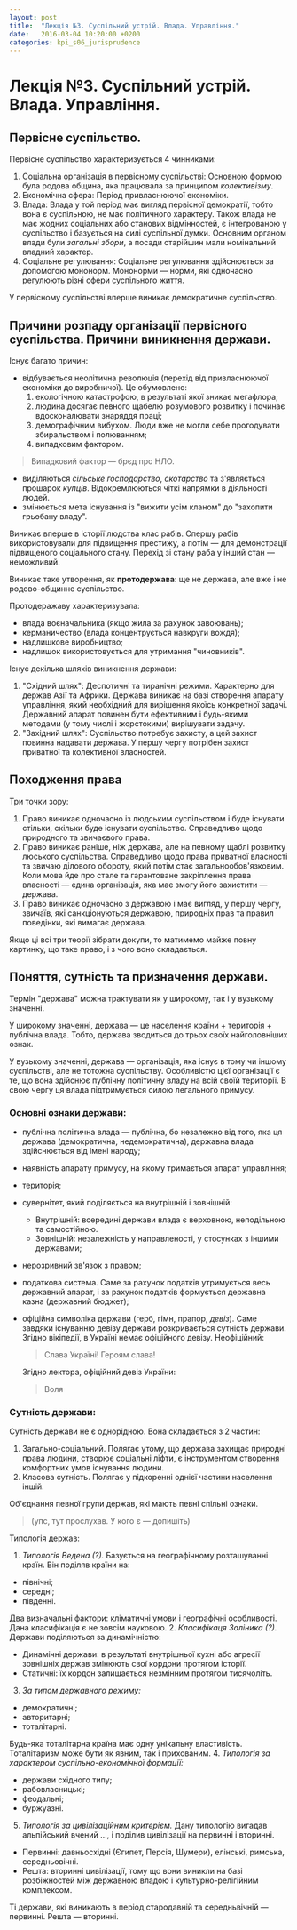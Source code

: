 ```yaml
---
layout: post
title:  "Лекція №3. Суспільний устрій. Влада. Управління."
date:   2016-03-04 10:20:00 +0200
categories: kpi_s06_jurisprudence
---
```


# Лекція №3. Суспільний устрій. Влада. Управління.

## Первісне суспільство.

Первісне суспільство характеризується 4 чинниками:

1. Соціальна організація в первісному суспільстві:
    Основною формою була родова община, яка працювала за принципом *колективізму*.
2. Економічна сфера:
    Період привласнюючої економіки.
3. Влада:
    Влада у той період має вигляд первісної демократії, тобто вона є суспільною, не має політичного характеру. Також влада не має жодних соціальних або станових відмінностей, є інтегрованою у суспільство і базується на силі суспільної думки. Основним органом влади були *загальні збори*, а посади старійшин мали номінальний владний характер.
4. Соціальне регулювання: 
    Соціальне регулювання здійснюється за допомогою мононорм. Мононорми — норми, які одночасно регулюють різні сфери суспільного життя.

У первісному суспільстві вперше виникає демократичне суспільство.

## Причини розпаду організації первісного суспільства. Причини виникнення держави.
Існує багато причин:

- відбувається неолітична революція (перехід від привласнюючої економіки до виробничої). Це обумовлено:
    1. екологічною катастрофою, в результаті якої зникає мегафлора;
    2. людина досягає певного щабелю розумового розвитку і починає вдосконалювати знаряддя праці;
    3. демографічним вибухом. Люди вже не могли себе прогодувати збиральством і полюванням;
    4. випадковим фактором. 

> Випадковий фактор — брєд про НЛО.

- виділяються *сільське господарство*, *скотарство* та з'являється прошарок *купців*. Відокремлюються чіткі напрямки в діяльності людей.
- змінюється мета існування із "вижити усім кланом" до "захопити ~~грьобану~~ владу".

Виникає вперше в історії людства клас рабів. Спершу рабів використовували для підвищення престижу, а потім — для демонстрації підвищеного соціального стану. Перехід зі стану раба у інший стан — неможливий.

Виникає таке утворення, як **протодержава**: ще не держава, але вже і не родово-общинне суспільство.

Протодеражаву характеризувала:

- влада воєначальника (якщо жила за рахунок завоювань);
- керманичество (влада концентрується навкруги вождя);
- надлишкове виробництво;
- надлишок використовується для утримання "чиновників".

Існує декілька шляхів виникнення держави:

1. "Східний шлях":
    Деспотичні та тиранічні режими. Характерно для держав Азії та Африки. Держава виникає на базі створення апарату управління, який необхідний для вирішення якоїсь конкретної задачі. Державний апарат повинен бути ефективним і будь-якими методами (у тому числі і жорстокими) вирішувати задачу.
2. "Західний шлях":
    Суспільство потребує захисту, а цей захист повинна надавати держава. У першу чергу потрібен захист приватної та колективної власностей.

## Походження права

Три точки зору:

1. Право виникає одночасно із людським суспільством і буде існувати стільки, скільки буде існувати суспільство. Справедливо щодо природного та звичаєвого права.
2. Право виникає раніше, ніж держава, але на певному щаблі розвитку люського суспільства. Справедливо щодо права приватної власності та звичаю ділового обороту, який потім стає загальнообов'язковим. Коли мова йде про стале та гарантоване закріплення права власності — єдина організація, яка має змогу його захистити — держава.
3. Право виникає одночасно з державою і має вигляд, у першу чергу, звичаїв, які санкціонуються державою, природніх прав та правил поведінки, які вимагає держава.

Якщо ці всі три теорії зібрати докупи, то матимемо майже повну картинку, що таке право, і з чого воно складається.

## Поняття, сутність та призначення держави.

Термін "держава" можна трактувати як у широкому, так і у вузькому значенні.

У широкому значенні, держава — це населення країни + територія + публічна влада. Тобто, держава зводиться до трьох своїх найголовніших ознак.

У вузькому значенні, держава — організація, яка існує в тому чи іншому суспільстві, але не тотожна суспільству. Особливістю цієї організації є те, що вона здійснює публічну політичну владу на всій своїй території. В свою чергу ця влада підтримується силою легального примусу.

### Основні ознаки держави:

- публічна політична влада — публічна, бо незалежно від того, яка ця держава (демократична, недемократична), державна влада здійснюється від імені народу; 
- наявність апарату примусу, на якому тримається апарат управління;
- територія;
- сувернітет, який поділяється на внутрішній і зовнішній:
  - Внутрішній: всередині держави влада є верховною, неподільною та самостійною.
  - Зовнішній: незалежність у направленості, у стосунках з іншими державами;
- нерозривний зв'язок з правом;
- податкова система. Саме за рахунок податків утримується весь державний апарат, і за рахунок податків формується державна казна (державний бюджет);
- офіційна символіка держави (герб, гімн, прапор, *девіз*). Саме завдяки існуванню девізу держави розкривається сутність держави. Згідно вікіпедії, в Україні немає офіційного девізу. Неофіційний:

    > Слава Україні! Героям слава!
    
    Згідно лектора, офіційний девіз України:

    > Воля

### Сутність держави:

Сутність держави не є однорідною. Вона складається з 2 частин:

1. Загально-соціальний.  Полягає утому, що держава захищає природні права людини, створює соціальні ліфти, є інструментом створення комфортних умов існування людини.
2. Класова сутність. Полягає у підкоренні однієї частини населення іншій.

Об'єднання певної групи держав, які мають певні спільні ознаки. 

> (упс, тут прослухав. У кого є —  допишіть)

Типологія держав:

1. *Типологія Ведена (?).* Базується на географічному розташуванні країн. Він поділяв країни на:
  - північні;
  - середні;
  - південні.

   Два визначальні фактори: кліматичні умови і географічні особливості. Дана класифікація є не зовсім науковою.
2. *Класифікаця Заліника (?).* Держави поділяються за динамічністю:
  - Динамічні держави: в результаті внутрішньої кухні або агресії зовнішніх держав змінюють свої кордони протягом історії.
  - Статичні: їх кордон залишається незмінним протягом тисячоліть.
3. *За типом державного режиму:*
  - демократичні;
  - авторитарні;
  - тоталітарні.

   Будь-яка тоталітарна країна має одну унікальну властивість. Тоталітаризм може бути як явним, так і прихованим.
4. *Типологія за характером суспільно-економічної формації:*
  - держави східного типу;
  - рабовласницькі;
  - феодальні;
  - буржуазні.
5. *Типологія за цивілізаційним критерієм.* Дану типологію вигадав альпійський вчений ..., і поділив цивілізації на первинні і вторинні.
  - Первинні: давньосхідні (Єгипет, Персія, Шумери), елінські, римська, середньовічні.
  - Решта: вторинні цивілізації, тому що вони виникли на базі розбіжностей між державною владою і культурно-релігійним комплексом.

   Ті держави, які виникають в період стародавній та середньвічній — первинні. Решта —  вторинні.
